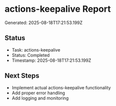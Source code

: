 # actions-keepalive Report

Generated: 2025-08-18T17:21:53.199Z

## Status
- Task: actions-keepalive
- Status: Completed
- Timestamp: 2025-08-18T17:21:53.199Z

## Next Steps
- Implement actual actions-keepalive functionality
- Add proper error handling
- Add logging and monitoring

